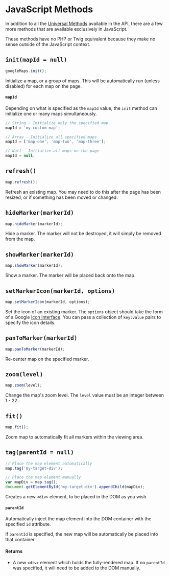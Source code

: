 # JavaScript Methods

In addition to all the [Universal Methods](/maps/universal-methods/) available in the API, there are a few more methods that are available exclusively in JavaScript.

These methods have no PHP or Twig equivalent because they make no sense outside of the JavaScript context.

## `init(mapId = null)`

```js
googleMaps.init();
```

Initialize a map, or a group of maps. This will be automatically run (unless disabled) for each map on the page.

#### `mapId`

Depending on what is specified as the `mapId` value, the `init` method can initialize one or many maps simultaneously.

```js
// String - Initialize only the specified map
mapId = 'my-custom-map';

// Array - Initialize all specified maps
mapId = ['map-one', 'map-two', 'map-three'];

// Null - Initialize all maps on the page
mapId = null;
```

## `refresh()`

```js
map.refresh();
```

Refresh an existing map. You may need to do this after the page has been resized, or if something has been moved or changed.

## `hideMarker(markerId)`

```js
map.hideMarker(markerId);
```

Hide a marker. The marker will not be destroyed, it will simply be removed from the map.

## `showMarker(markerId)`

```js
map.showMarker(markerId);
```

Show a marker. The marker will be placed back onto the map.

## `setMarkerIcon(markerId, options)`

```js
map.setMarkerIcon(markerId, options);
```

Set the icon of an existing marker. The `options` object should take the form of a Google [Icon Interface](https://developers.google.com/maps/documentation/javascript/reference/marker#Icon). You can pass a collection of `key:value` pairs to specify the icon details.

## `panToMarker(markerId)`

```js
map.panToMarker(markerId);
```

Re-center map on the specified marker.

## `zoom(level)`

```js
map.zoom(level);
```

Change the map's zoom level. The `level` value must be an integer between 1 - 22.

## `fit()`

```js
map.fit();
```

Zoom map to automatically fit all markers within the viewing area.

## `tag(parentId = null)`

```js
// Place the map element automatically
map.tag('my-target-div');

// Place the map element manually
var mapDiv = map.tag();
document.getElementById('my-target-div').appendChild(mapDiv);
```

Creates a new `<div>` element, to be placed in the DOM as you wish.

#### `parentId`

Automatically inject the map element into the DOM container with the specified `id` attribute.

If `parentId` is specified, the new map will be automatically be placed into that container.

#### Returns

 - A new `<div>` element which holds the fully-rendered map. If no `parentId` was specified, it will need to be added to the DOM manually.
